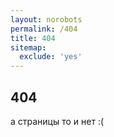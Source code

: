 ```yaml
---
layout: norobots
permalink: /404
title: 404
sitemap:
  exclude: 'yes'
---
```

<div class="posts">
<h2>404</h2>
а страницы то и нет :(
</div>

